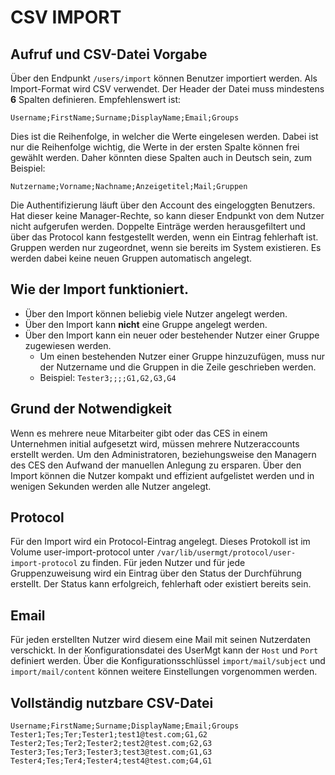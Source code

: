 # CSV IMPORT

## Aufruf und CSV-Datei Vorgabe

Über den Endpunkt `/users/import` können Benutzer importiert werden.
Als Import-Format wird CSV verwendet. Der Header der Datei muss mindestens **6** Spalten definieren.
Empfehlenswert ist: 
```csv
Username;FirstName;Surname;DisplayName;Email;Groups
```
Dies ist die Reihenfolge, in welcher die Werte eingelesen werden. Dabei ist nur die Reihenfolge wichtig, die Werte in der 
ersten Spalte können frei gewählt werden. 
Daher könnten diese Spalten auch in Deutsch sein, zum Beispiel:
```csv
Nutzername;Vorname;Nachname;Anzeigetitel;Mail;Gruppen
```

Die Authentifizierung läuft über den Account des eingeloggten Benutzers. Hat dieser keine Manager-Rechte, so kann dieser 
Endpunkt von dem Nutzer nicht aufgerufen werden. Doppelte Einträge werden herausgefiltert und über das Protocol kann 
festgestellt werden, wenn ein Eintrag fehlerhaft ist. Gruppen werden nur zugeordnet, wenn sie bereits im System existieren.
Es werden dabei keine neuen Gruppen automatisch angelegt.
 
## Wie der Import funktioniert.

* Über den Import können beliebig viele Nutzer angelegt werden.
* Über den Import kann **nicht** eine Gruppe angelegt werden.
* Über den Import kann ein neuer oder bestehender Nutzer einer Gruppe zugewiesen werden.
  * Um einen bestehenden Nutzer einer Gruppe hinzuzufügen, muss nur der Nutzername und die Gruppen in die Zeile 
  geschrieben werden.
  * Beispiel: `Tester3;;;;G1,G2,G3,G4`

## Grund der Notwendigkeit

Wenn es mehrere neue Mitarbeiter gibt oder das CES in einem Unternehmen initial aufgesetzt wird, müssen mehrere 
Nutzeraccounts erstellt werden. Um den Administratoren, beziehungsweise den Managern des CES den Aufwand der manuellen 
Anlegung zu ersparen. Über den Import können die Nutzer kompakt und effizient aufgelistet werden und in wenigen Sekunden 
werden alle Nutzer angelegt.

## Protocol

Für den Import wird ein Protocol-Eintrag angelegt. Dieses Protokoll ist im Volume user-import-protocol unter
`/var/lib/usermgt/protocol/user-import-protocol` zu finden. Für jeden Nutzer und für jede Gruppenzuweisung wird ein 
Eintrag über den Status der Durchführung erstellt. Der Status kann erfolgreich, fehlerhaft oder existiert bereits sein.

## Email

Für jeden erstellten Nutzer wird diesem eine Mail mit seinen Nutzerdaten verschickt. In der Konfigurationsdatei des UserMgt
kann der `Host` und `Port` definiert werden. Über die Konfigurationsschlüssel `import/mail/subject` und `import/mail/content`
können weitere Einstellungen vorgenommen werden.

## Vollständig nutzbare CSV-Datei
```csv
Username;FirstName;Surname;DisplayName;Email;Groups
Tester1;Tes;Ter;Tester1;test1@test.com;G1,G2   
Tester2;Tes;Ter2;Tester2;test2@test.com;G2,G3
Tester3;Tes;Ter3;Tester3;test3@test.com;G1,G3
Tester4;Tes;Ter4;Tester4;test4@test.com;G4,G1
```